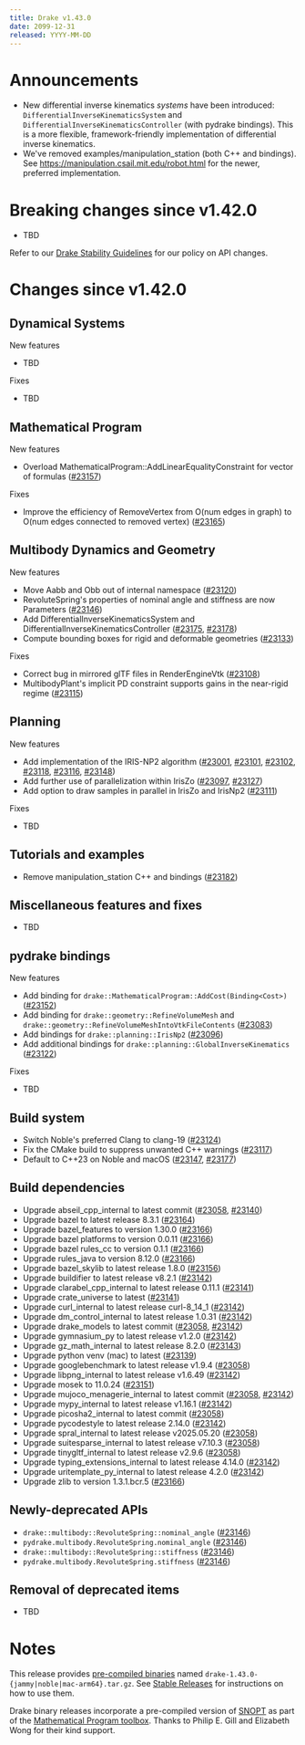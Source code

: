 ```yaml
---
title: Drake v1.43.0
date: 2099-12-31
released: YYYY-MM-DD
---
```


# Announcements

* New differential inverse kinematics *systems* have been introduced: `DifferentialInverseKinematicsSystem` and `DifferentialInverseKinematicsController` (with pydrake bindings). This is a more flexible, framework-friendly implementation of differential inverse kinematics.
* We've removed examples/manipulation_station (both C++ and bindings). See https://manipulation.csail.mit.edu/robot.html for the newer, preferred implementation.

# Breaking changes since v1.42.0

* TBD

Refer to our [Drake Stability Guidelines](/stable.html) for our policy
on API changes.

# Changes since v1.42.0

## Dynamical Systems

<!-- <relnotes for systems go here> -->


New features

* TBD

Fixes

* TBD

## Mathematical Program

<!-- <relnotes for solvers go here> -->

New features

* Overload MathematicalProgram::AddLinearEqualityConstraint for vector of formulas ([#23157][_#23157])

Fixes

* Improve the efficiency of RemoveVertex from O(num edges in graph) to O(num edges connected to removed vertex) ([#23165][_#23165])

## Multibody Dynamics and Geometry

<!-- <relnotes for geometry,multibody go here> -->

New features

* Move Aabb and Obb out of internal namespace ([#23120][_#23120])
* RevoluteSpring's properties of nominal angle and stiffness are now Parameters ([#23146][_#23146])
* Add DifferentialInverseKinematicsSystem and DifferentialInverseKinematicsController ([#23175][_#23175], [#23178][_#23178])
* Compute bounding boxes for rigid and deformable geometries ([#23133][_#23133])

Fixes

* Correct bug in mirrored glTF files in RenderEngineVtk ([#23108][_#23108])
* MultibodyPlant's implicit PD constraint supports gains in the near-rigid regime ([#23115][_#23115])

## Planning

<!-- <relnotes for planning go here> -->

New features

* Add implementation of the IRIS-NP2 algorithm ([#23001][_#23001], [#23101][_#23101], [#23102][_#23102], [#23118][_#23118], [#23116][_#23116], [#23148][_#23148])
* Add further use of parallelization within IrisZo ([#23097][_#23097], [#23127][_#23127])
* Add option to draw samples in parallel in IrisZo and IrisNp2 ([#23111][_#23111])

Fixes

* TBD

## Tutorials and examples

<!-- <relnotes for examples,tutorials go here> -->

* Remove manipulation_station C++ and bindings ([#23182][_#23182])


## Miscellaneous features and fixes

<!-- <relnotes for common,math,lcm,lcmtypes,manipulation,perception,visualization go here> -->

* TBD

## pydrake bindings

<!-- <relnotes for bindings go here> -->

New features

* Add binding for `drake::MathematicalProgram::AddCost(Binding<Cost>)` ([#23152][_#23152])
* Add binding for `drake::geometry::RefineVolumeMesh` and `drake::geometry::RefineVolumeMeshIntoVtkFileContents` ([#23083][_#23083])
* Add bindings for `drake::planning::IrisNp2` ([#23096][_#23096])
* Add additional bindings for `drake::planning::GlobalInverseKinematics` ([#23122][_#23122])

Fixes

* TBD

## Build system

<!-- <relnotes for cmake,doc,setup,third_party,tools go here> -->

* Switch Noble's preferred Clang to clang-19 ([#23124][_#23124])
* Fix the CMake build to suppress unwanted C++ warnings ([#23117][_#23117])
* Default to C++23 on Noble and macOS ([#23147][_#23147], [#23177][_#23177])

## Build dependencies

<!-- <relnotes for workspace go here> -->

* Upgrade abseil_cpp_internal to latest commit ([#23058][_#23058], [#23140][_#23140])
* Upgrade bazel to latest release 8.3.1 ([#23164][_#23164])
* Upgrade bazel_features to version 1.30.0 ([#23166][_#23166])
* Upgrade bazel platforms to version 0.0.11 ([#23166][_#23166])
* Upgrade bazel rules_cc to version 0.1.1 ([#23166][_#23166])
* Upgrade rules_java to version 8.12.0 ([#23166][_#23166])
* Upgrade bazel_skylib to latest release 1.8.0 ([#23156][_#23156])
* Upgrade buildifier to latest release v8.2.1 ([#23142][_#23142])
* Upgrade clarabel_cpp_internal to latest release 0.11.1 ([#23141][_#23141])
* Upgrade crate_universe to latest ([#23141][_#23141])
* Upgrade curl_internal to latest release curl-8_14_1 ([#23142][_#23142])
* Upgrade dm_control_internal to latest release 1.0.31 ([#23142][_#23142])
* Upgrade drake_models to latest commit ([#23058][_#23058], [#23142][_#23142])
* Upgrade gymnasium_py to latest release v1.2.0 ([#23142][_#23142])
* Upgrade gz_math_internal to latest release 8.2.0 ([#23143][_#23143])
* Upgrade python venv (mac) to latest ([#23139][_#23139])
* Upgrade googlebenchmark to latest release v1.9.4 ([#23058][_#23058])
* Upgrade libpng_internal to latest release v1.6.49 ([#23142][_#23142])
* Upgrade mosek to 11.0.24 ([#23151][_#23151])
* Upgrade mujoco_menagerie_internal to latest commit ([#23058][_#23058], [#23142][_#23142])
* Upgrade mypy_internal to latest release v1.16.1 ([#23142][_#23142])
* Upgrade picosha2_internal to latest commit ([#23058][_#23058])
* Upgrade pycodestyle to latest release 2.14.0 ([#23142][_#23142])
* Upgrade spral_internal to latest release v2025.05.20 ([#23058][_#23058])
* Upgrade suitesparse_internal to latest release v7.10.3 ([#23058][_#23058])
* Upgrade tinygltf_internal to latest release v2.9.6 ([#23058][_#23058])
* Upgrade typing_extensions_internal to latest release 4.14.0 ([#23142][_#23142])
* Upgrade uritemplate_py_internal to latest release 4.2.0 ([#23142][_#23142])
* Upgrade zlib to version 1.3.1.bcr.5 ([#23166][_#23166])

## Newly-deprecated APIs

* `drake::multibody::RevoluteSpring::nominal_angle` ([#23146][_#23146])
* `pydrake.multibody.RevoluteSpring.nominal_angle` ([#23146][_#23146])
* `drake::multibody::RevoluteSpring::stiffness` ([#23146][_#23146])
* `pydrake.multibody.RevoluteSpring.stiffness` ([#23146][_#23146])

## Removal of deprecated items

* TBD

# Notes


This release provides [pre-compiled binaries](https://github.com/RobotLocomotion/drake/releases/tag/v1.43.0) named
``drake-1.43.0-{jammy|noble|mac-arm64}.tar.gz``. See [Stable Releases](/from_binary.html#stable-releases) for instructions on how to use them.

Drake binary releases incorporate a pre-compiled version of [SNOPT](https://ccom.ucsd.edu/~optimizers/solvers/snopt/) as part of the
[Mathematical Program toolbox](https://drake.mit.edu/doxygen_cxx/group__solvers.html). Thanks to
Philip E. Gill and Elizabeth Wong for their kind support.

<!-- <begin issue links> -->
[_#23001]: https://github.com/RobotLocomotion/drake/pull/23001
[_#23058]: https://github.com/RobotLocomotion/drake/pull/23058
[_#23083]: https://github.com/RobotLocomotion/drake/pull/23083
[_#23096]: https://github.com/RobotLocomotion/drake/pull/23096
[_#23097]: https://github.com/RobotLocomotion/drake/pull/23097
[_#23101]: https://github.com/RobotLocomotion/drake/pull/23101
[_#23102]: https://github.com/RobotLocomotion/drake/pull/23102
[_#23108]: https://github.com/RobotLocomotion/drake/pull/23108
[_#23111]: https://github.com/RobotLocomotion/drake/pull/23111
[_#23115]: https://github.com/RobotLocomotion/drake/pull/23115
[_#23116]: https://github.com/RobotLocomotion/drake/pull/23116
[_#23117]: https://github.com/RobotLocomotion/drake/pull/23117
[_#23118]: https://github.com/RobotLocomotion/drake/pull/23118
[_#23120]: https://github.com/RobotLocomotion/drake/pull/23120
[_#23122]: https://github.com/RobotLocomotion/drake/pull/23122
[_#23124]: https://github.com/RobotLocomotion/drake/pull/23124
[_#23127]: https://github.com/RobotLocomotion/drake/pull/23127
[_#23133]: https://github.com/RobotLocomotion/drake/pull/23133
[_#23139]: https://github.com/RobotLocomotion/drake/pull/23139
[_#23140]: https://github.com/RobotLocomotion/drake/pull/23140
[_#23141]: https://github.com/RobotLocomotion/drake/pull/23141
[_#23142]: https://github.com/RobotLocomotion/drake/pull/23142
[_#23143]: https://github.com/RobotLocomotion/drake/pull/23143
[_#23146]: https://github.com/RobotLocomotion/drake/pull/23146
[_#23147]: https://github.com/RobotLocomotion/drake/pull/23147
[_#23148]: https://github.com/RobotLocomotion/drake/pull/23148
[_#23151]: https://github.com/RobotLocomotion/drake/pull/23151
[_#23152]: https://github.com/RobotLocomotion/drake/pull/23152
[_#23156]: https://github.com/RobotLocomotion/drake/pull/23156
[_#23157]: https://github.com/RobotLocomotion/drake/pull/23157
[_#23164]: https://github.com/RobotLocomotion/drake/pull/23164
[_#23165]: https://github.com/RobotLocomotion/drake/pull/23165
[_#23166]: https://github.com/RobotLocomotion/drake/pull/23166
[_#23175]: https://github.com/RobotLocomotion/drake/pull/23175
[_#23177]: https://github.com/RobotLocomotion/drake/pull/23177
[_#23178]: https://github.com/RobotLocomotion/drake/pull/23178
[_#23182]: https://github.com/RobotLocomotion/drake/pull/23182
<!-- <end issue links> -->

<!--
  Current oldest_commit fb76c9f44d3ac5d5e530e0c010f462fe40d94c4d (exclusive).
  Current newest_commit 0abd283f213d42eec21dc4547935666b295cc79e (inclusive).
-->
